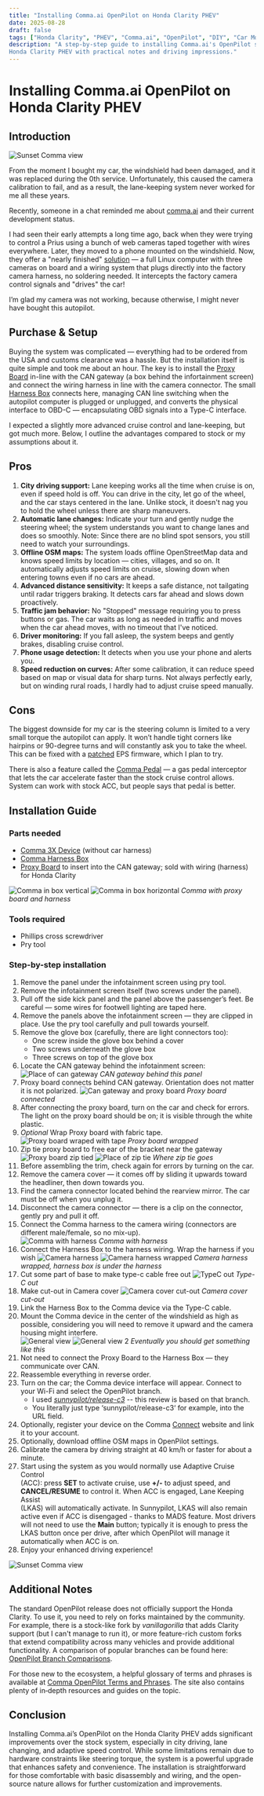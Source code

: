 ```yaml
---
title: "Installing Comma.ai OpenPilot on Honda Clarity PHEV"
date: 2025-08-28
draft: false
tags: ["Honda Clarity", "PHEV", "Comma.ai", "OpenPilot", "DIY", "Car Mods"]
description: "A step-by-step guide to installing Comma.ai's OpenPilot system on the \
Honda Clarity PHEV with practical notes and driving impressions."
---
```


# Installing Comma.ai OpenPilot on Honda Clarity PHEV

## Introduction

![Sunset Comma view](/blog/comma/resources/IMG_3878_wide.jpg)

From the moment I bought my car, the windshield had been damaged, and it was
replaced during the 0th service. Unfortunately, this caused the camera calibration
to fail, and as a result, the lane-keeping system never worked for me all these years.

Recently, someone in a chat reminded me about
[comma.ai](https://comma.ai/) and their current development status.

I had seen their early attempts a long time ago, back when they were trying to
control a Prius using a bunch of web cameras taped together with wires everywhere.
Later, they moved to a phone mounted on the windshield. Now, they offer a
"nearly finished" [solution](https://comma.ai/shop/comma-3x) — a full Linux
computer with three cameras on board and a wiring system that plugs directly
into the factory camera harness, no soldering needed. It intercepts the factory
camera control signals and "drives" the car!

I’m glad my camera was not working, because otherwise, I might never have bought
this autopilot.

## Purchase & Setup

Buying the system was complicated — everything had to be ordered from the USA and
customs clearance was a hassle. But the installation itself is quite simple and
took me about an hour.
The key is to install the
[Proxy Board](https://shop.retropilot.org/product/honda-clarity-proxy-board-kit/)
in-line with the CAN gateway (a box behind the infortainment screen) and connect
the wiring harness in line with the camera connector. The small
[Harness Box](https://comma.ai/shop/harness-box) connects here, managing CAN line
switching when the autopilot computer is plugged or unplugged, and converts the
physical interface to OBD-C — encapsulating OBD signals into a Type-C interface.

I expected a slightly more advanced cruise control and lane-keeping, but got much
more. Below, I outline the advantages compared to stock or my assumptions about it.

## Pros

1. **City driving support:** Lane keeping works all the time when cruise is on,
   even if speed hold is off. You can drive in the city, let go of the wheel, and
   the car stays centered in the lane. Unlike stock, it doesn't nag you to hold
   the wheel unless there are sharp maneuvers.
2. **Automatic lane changes:** Indicate your turn and gently nudge the steering
   wheel; the system understands you want to change lanes and does so smoothly.
   Note: Since there are no blind spot sensors, you still need to watch your
   surroundings.
3. **Offline OSM maps:** The system loads offline OpenStreetMap data and knows
   speed limits by location — cities, villages, and so on. It automatically
   adjusts speed limits on cruise, slowing down when entering towns even if no
   cars are ahead.
4. **Advanced distance sensitivity:** It keeps a safe distance, not tailgating
   until radar triggers braking. It detects cars far ahead and slows down
   proactively.
5. **Traffic jam behavior:** No "Stopped" message requiring you to press buttons
   or gas. The car waits as long as needed in traffic and moves when the car ahead
   moves, with no timeout that I've noticed.
6. **Driver monitoring:** If you fall asleep, the system beeps and gently brakes,
   disabling cruise control.
7. **Phone usage detection:** It detects when you use your phone and alerts you.
8. **Speed reduction on curves:** After some calibration, it can reduce speed
   based on map or visual data for sharp turns. Not always perfectly early, but on
   winding rural roads, I hardly had to adjust cruise speed manually.

## Cons

The biggest downside for my car is the steering column is limited to a very small
torque the autopilot can apply. It won’t handle tight corners like hairpins or
90-degree turns and will constantly ask you to take the wheel. This can be fixed
with a [patched](https://wirelessnet2.medium.com/eps-fw-modifications-for-the-honda-clarity-39990-trw-a020-beta-373b3e7ba528)
EPS firmware, which I plan to try.

There is also a feature called the
[Comma Pedal](https://www.etsy.com/de-en/listing/952895642/openpilot-comma-pedal-toyota-honda-gm-vw?ls=s&ga_order=most_relevant&ga_search_type=all&ga_view_type=gallery&ga_search_query=beartech+honda+pedal&ref=sr_gallery-1-9&nob=1&content_source=6d0515b4-a6f2-4555-b42f-53c31f66a636%253Acbee4559f0abd99bdc3b20ad887711154c52014f&organic_search_click=1&logging_key=6d0515b4-a6f2-4555-b42f-53c31f66a636%3Acbee4559f0abd99bdc3b20ad887711154c52014f&variation0=4797921102)
— a gas pedal interceptor that lets the car accelerate faster than the stock
cruise control allows. System can work with stock ACC, but people says that pedal
is better.

## Installation Guide

### Parts needed

- [Comma 3X Device](https://comma.ai/shop/comma-3x) (without car harness)
- [Comma Harness Box](https://comma.ai/shop/harness-box)
- [Proxy Board](https://shop.retropilot.org/product/honda-clarity-proxy-board-kit/)
  to insert into the CAN gateway; sold with wiring (harness) for Honda Clarity

![Comma in box vertical](/blog/comma/resources/IMG_3846.jpeg)
![Comma in box horizontal](/blog/comma/resources/IMG_3847.jpeg)
*Comma with proxy board and harness*

### Tools required

- Phillips cross screwdriver
- Pry tool

### Step-by-step installation

1. Remove the panel under the infotainment screen using pry tool.  
2. Remove the infotainment screen itself (two screws under the panel).
3. Pull off the side kick panel and the panel above the passenger’s feet. Be
    careful — some wires for footwell lighting are taped here.  
4. Remove the panels above the infotainment screen — they are clipped in place.
   Use the pry tool carefully and pull towards yourself.  
5. Remove the glove box (carefully, there are light connectors too):
    - One screw inside the glove box behind a cover
    - Two screws underneath the glove box
    - Three screws on top of the glove box  
6. Locate the CAN gateway behind the infotainment screen:
    ![Place of can gateway](/blog/comma/resources/IMG_3853.jpeg)
    *CAN gateway behind this panel*
7. Proxy board connects behind CAN gateway. Orientation does not matter it is
    not polarized.
    ![Can gateway and proxy board](/blog/comma/resources/IMG_3852.jpeg)
    *Proxy board connected*
8. After connecting the proxy board, turn on the car and check for errors.
   The light on the proxy board should be on; it is visible through the white plastic.
9. *Optional* Wrap Proxy board with fabric tape.
    ![Proxy board wraped with tape](/blog/comma/resources/IMG_3855.jpeg)
    *Proxy board wrapped*
10. Zip tie proxy board to free ear of the bracket near the gateway
    ![Proxy board zip tied](/blog/comma/resources/IMG_3856.jpeg)
    ![Place of zip tie](/blog/comma/resources/IMG_3857.jpeg)
    *Where zip tie goes*
11. Before assembling the trim, check again for errors by turning on the car.
12. Remove the camera cover — it comes off by sliding it upwards toward the
    headliner, then down towards you.
13. Find the camera connector located behind the rearview mirror. The car must
    be off when you unplug it.  
14. Disconnect the camera connector — there is a clip on the connector, gently
    pry and pull it off.  
15. Connect the Comma harness to the camera wiring (connectors are different
    male/female, so no mix-up).  
    ![Comma with harness](/blog/comma/resources/IMG_3851.jpeg)
    *Comma with harness*
16. Connect the Harness Box to the harness wiring. Wrap the harness if you wish
    ![Camera harness](/blog/comma/resources/IMG_3867.jpeg)
    ![Camera harness wrapped](/blog/comma/resources/IMG_3868.jpeg)
    *Camera harness wrapped, harness box is under the harness*
17. Cut some part of base to make type-c cable free out
    ![TypeC out](/blog/comma/resources/IMG_3869.jpeg)
    *Type-C out*
18. Make cut-out in Camera cover
    ![Camera cover cut-out](/blog/comma/resources/IMG_3870.jpeg)
    *Camera cover cut-out*
19. Link the Harness Box to the Comma device via the Type-C cable.  
20. Mount the Comma device in the center of the windshield as high as possible,
    considering you will need to remove it upward and the camera housing might
    interfere.  
    ![General view](/blog/comma/resources/IMG_3872.jpeg)
    ![General view 2](/blog/comma/resources/IMG_3873.jpeg)
    *Eventually you should get something like this*
21. Not need to connect the Proxy Board to the Harness Box — they communicate
    over CAN.  
22. Reassemble everything in reverse order.  
23. Turn on the car; the Comma device interface will appear. Connect to your
    Wi-Fi and select the OpenPilot branch.
    - I used *[sunnypilot/release-c3](https://github.com/sunnypilot/sunnypilot/tree/release-c3)*
      -- this review is based on that branch.
    - You literally just type ‘sunnypilot/release-c3‘ for example, into the
    URL field.  
24. Optionally, register your device on the Comma [Connect](https://connect.comma.ai)
    website and link it to your account.  
25. Optionally, download offline OSM maps in OpenPilot settings.  
26. Calibrate the camera by driving straight at 40 km/h or faster for about a
    minute.  
27. Start using the system as you would normally use Adaptive Cruise Control  
    (ACC): press **SET** to activate cruise, use **+/-** to adjust speed, and  
    **CANCEL/RESUME** to control it. When ACC is engaged, Lane Keeping Assist  
    (LKAS) will automatically activate. In Sunnypilot, LKAS will also remain  
    active even if ACC is disengaged - thanks to MADS feature. Most drivers will
    not need to use the **Main** button; typically it is enough to press the
    LKAS button once per drive, after which OpenPilot will manage it
    automatically when ACC is on.
28. Enjoy your enhanced driving experience!

![Sunset Comma view](/blog/comma/resources/IMG_3878.jpeg)

## Additional Notes

The standard OpenPilot release does not officially support the Honda Clarity. To
use it, you need to rely on forks maintained by the community. For example, there
is a stock-like fork by *vanillagorilla* that adds Clarity support (but I can't
manage to run it), or more feature-rich custom forks that extend compatibility
across many vehicles and provide additional functionality.
A comparison of popular branches can be found
here: [OpenPilot Branch Comparisons](https://bderkhan.com/openpilot-branch-comparisons/).

For those new to the ecosystem, a helpful glossary of terms and phrases is
available at [Comma OpenPilot Terms and Phrases](https://bderkhan.com/comma-openpilot-terms-and-phrases/).
The site also contains plenty of in‑depth resources and guides on the topic.

## Conclusion

Installing Comma.ai’s OpenPilot on the Honda Clarity PHEV adds significant
improvements over the stock system, especially in city driving, lane changing,
and adaptive speed control. While some limitations remain due to hardware
constraints like steering torque, the system is a powerful upgrade that enhances
safety and convenience. The installation is straightforward for those
comfortable with basic disassembly and wiring, and the open-source nature allows
for further customization and improvements.
